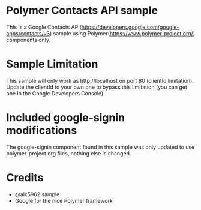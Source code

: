 # Polymer Contacts API sample

This is a Google Contacts API(https://developers.google.com/google-apps/contacts/v3) sample using Polymer(https://www.polymer-project.org/) components only.

# Sample Limitation

This sample will only work as http://localhost on port 80 (clientId limitation).
Update the clientId to your own one to bypass this limitation (you can get one in the Google Developers Console).

#  Included google-signin modifications

The google-signin component found in this sample was only updated to use polymer-project.org files, nothing else is changed.

# Credits

- @alx5962 sample
- Google for the nice Polymer framework

